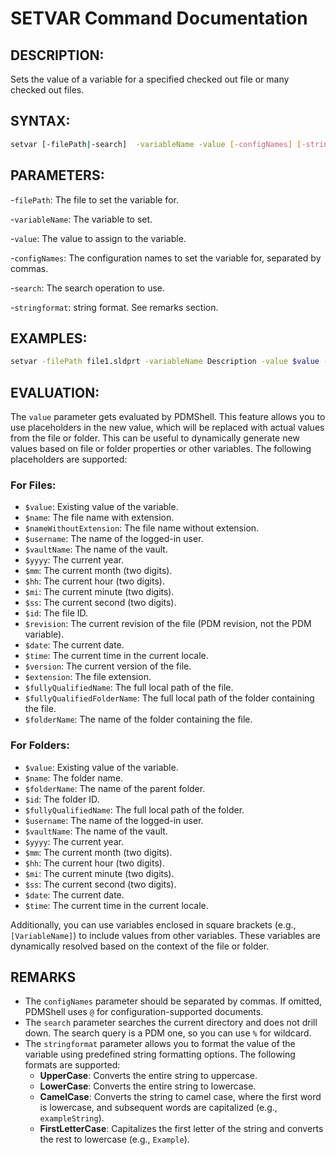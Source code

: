 # SETVAR Command Documentation

## DESCRIPTION:
Sets the value of a variable for a specified checked out file or many checked out files.

## SYNTAX:
```bash
setvar [-filePath|-search]  -variableName -value [-configNames] [-stringformat] 
```
## PARAMETERS:
-`filePath`: The file to set the variable for.

-`variableName`: The variable to set.

-`value`: The value to assign to the variable.

-`configNames`: The configuration names to set the variable for, separated by commas.

-`search`: The search operation to use.

-`stringformat`: string format. See remarks section. 

## EXAMPLES:
```bash
setvar -filePath file1.sldprt -variableName Description -value $value -stringformat UpperCase # Upper case the current value.
```
## EVALUATION:
The `value` parameter gets evaluated by PDMShell. This feature allows you to use placeholders in the new value, which will be replaced with actual values from the file or folder. This can be useful to dynamically generate new values based on file or folder properties or other variables. The following placeholders are supported:

### For Files:
  - `$value`: Existing value of the variable.
  - `$name`: The file name with extension.
  - `$nameWithoutExtension`: The file name without extension.
  - `$username`: The name of the logged-in user.
  - `$vaultName`: The name of the vault.
  - `$yyyy`: The current year.
  - `$mm`: The current month (two digits).
  - `$hh`: The current hour (two digits).
  - `$mi`: The current minute (two digits).
  - `$ss`: The current second (two digits).
  - `$id`: The file ID.
  - `$revision`: The current revision of the file (PDM revision, not the PDM variable).
  - `$date`: The current date.
  - `$time`: The current time in the current locale.
  - `$version`: The current version of the file.
  - `$extension`: The file extension.
  - `$fullyQualifiedName`: The full local path of the file.
  - `$fullyQualifiedFolderName`: The full local path of the folder containing the file.
  - `$folderName`: The name of the folder containing the file.

### For Folders:
  - `$value`: Existing value of the variable.
  - `$name`: The folder name.
  - `$folderName`: The name of the parent folder.
  - `$id`: The folder ID.
  - `$fullyQualifiedName`: The full local path of the folder.
  - `$username`: The name of the logged-in user.
  - `$vaultName`: The name of the vault.
  - `$yyyy`: The current year.
  - `$mm`: The current month (two digits).
  - `$hh`: The current hour (two digits).
  - `$mi`: The current minute (two digits).
  - `$ss`: The current second (two digits).
  - `$date`: The current date.
  - `$time`: The current time in the current locale.


Additionally, you can use variables enclosed in square brackets (e.g., `[VariableName]`) to include values from other variables. These variables are dynamically resolved based on the context of the file or folder.

## REMARKS
- The `configNames` parameter should be separated by commas. If omitted, PDMShell uses `@` for configuration-supported documents.
- The `search` parameter searches the current directory and does not drill down. The search query is a PDM one, so you can use `%` for wildcard.
- The `stringformat` parameter allows you to format the value of the variable using predefined string formatting options. The following formats are supported:
  - **UpperCase**: Converts the entire string to uppercase.
  - **LowerCase**: Converts the entire string to lowercase.
  - **CamelCase**: Converts the string to camel case, where the first word is lowercase, and subsequent words are capitalized (e.g., `exampleString`).
  - **FirstLetterCase**: Capitalizes the first letter of the string and converts the rest to lowercase (e.g., `Example`).
